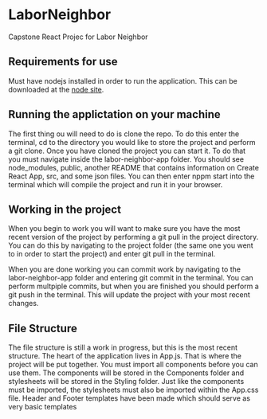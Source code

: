 # LaborNeighbor
Capstone React Projec for Labor Neighbor

## Requirements for use
Must have nodejs installed in order to run the application. This can be downloaded at the [node site](https://nodejs.org/en/).

## Running the applictation on your machine
The first thing ou will need to do is clone the repo. To do this enter the terminal, cd to the directory you would like to store the project and perform a git clone. Once you have cloned the project you can start it. To do that you must navigate inside the labor-neighbor-app folder. You should see node_modules, public, another README that contains information on Create React App, src, and some json files. You can then enter nppm start into the terminal which will compile the project and run it in your browser.

## Working in the project
When you begin to work you will want to make sure you have the most recent version of the project by performing a git pull in the project directory. You can do this by navigating to the project folder (the same one you went to in order to start the project) and enter git pull in the terminal.

When you are done working you can commit work by navigating to the labor-neighbor-app folder and entering git commit in the terminal. You can perform multpiple commits, but when you are finished you should perform a git push in the terminal. This will update the project with your most recent changes.

## File Structure
The file structure is still a work in progress, but this is the most recent structure. The heart of the application lives in App.js. That is where the project will be put together. You must import all components before you can use them. The components will be stored in the Components folder and stylesheets will be stored in the Styling folder. Just like the components must be imported, the stylesheets must also be imported within the App.css file. Header and Footer templates have been made which should serve as very basic templates